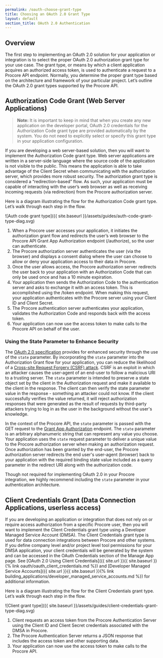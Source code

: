 ```yaml
---
permalink: /oauth-choose-grant-type
title: Choosing an OAuth 2.0 Grant Type
layout: default
section_title: OAuth 2.0 Authentication
---
```


## Overview

The first step to implementing an OAuth 2.0 solution for your application or integration is to select the proper OAuth 2.0 authorization grant type for your use case.
The grant type, or means by which a client application acquires an authorized access token, is used to authenticate a request to a Procore API endpoint.
Normally, you determine the proper grant type based on the architecture and framework of your particular project.
Let’s outline the OAuth 2.0 grant types supported by the Procore API.

## Authorization Code Grant (Web Server Applications)

>**Note:** It is important to keep in mind that when you create any new application on the developer portal, OAuth 2.0 credentials for the Authorization Code grant type are provided automatically by the system. You do not need to explicitly select or specify this grant type in your application configuration.

If you are developing a web server-based solution, then you will want to implement the Authorization Code grant type.
Web server applications are written in a server-side language where the source code of the application is not visible to the public.
This means the application is able to take advantage of the Client Secret when communicating with the authorization server, which provides more robust security.
The authorization grant type is considered a “redirection-based” flow.
As such, your application must be capable of interacting with the user’s web browser as well as receiving incoming requests (via redirection) from the Procore authorization server.

Here is a diagram illustrating the flow for the Authorization Code grant type. Let’s walk through each step in the flow.

![Auth code grant type]({{ site.baseurl }}/assets/guides/auth-code-grant-type-diag.svg)

1. When a Procore user accesses your application, it initiates the authorization grant flow and redirects the user’s web browser to the Procore API Grant App Authorization endpoint (/authorize), so the user can authenticate.
1. The Procore authorization server authenticates the user (via the browser) and displays a consent dialog where the user can choose to allow or deny your application access to their data in Procore.
1. Once the user allows access, the Procore authorization server redirects the user back to your application with an Authorization Code that can only be used once and has a 10 minute expiration.
1. Your application then sends the Authorization Code to the authentication server and asks to exchange it with an access token. This is accomplished using the /token endpoint. When making this request, your application authenticates with the Procore server using your Client ID and Client Secret.
1. The Procore authentication server authenticates your application, validates the Authorization Code and responds back with the access token.
1. Your application can now use the access token to make calls to the Procore API on behalf of the user.

### Using the State Parameter to Enhance Security

The [OAuth 2.0 specification](http://tools.ietf.org/html/rfc6749) provides for enhanced security through the use of the `state` parameter.
By incorporating the `state` parameter into the Authorization Grant flow for your application, you can reduce the likelihood of a [Cross-site Request Forgery (CSRF) attack](http://tools.ietf.org/html/draft-ietf-oauth-v2-22#section-10.12).
CSRF is an exploit in which an attacker causes the user-agent of an end-user to follow a malicious URI to a trusting server.
The `state` parameter is intended to preserve a state object set by the client in the Authorization request and make it available to the client in the response.
The client can then verify the state parameter value in the response - something an attacker could not know.
If the client successfully verifies the value returned, it will reject authorization responses that were generated as the result of requests by third-party attackers trying to log in as the user in the background without the user's knowledge.

In the context of the Procore API, the `state` parameter is passed with the GET request to the [Grant App Authorization](https://developers.procore.com/reference/authentication#grant-app-authorization) endpoint.
The `state` parameter is an arbitrary alphanumeric string that can represent any value you choose.
Your application uses the `state` request parameter to deliver a unique value to the Procore authorization server when making an authorization request.
Once authorization has been granted by the end-user, the Procore authorization server redirects the end user's user-agent (browser) back to your application with the required binding state value included as a query parameter in the redirect URI along with the authorization code.

Though not required for implementing OAuth 2.0 in your Procore integration, we highly recommend including the `state` parameter in your authentication architecture.

## Client Credentials Grant (Data Connection Applications, userless access)

If you are developing an application or integration that does not rely on or require access authorization from a specific Procore user, then you will want to implement the Client Credentials grant type using a Developer Managed Service Account (DMSA).
The Client Credentials grant type is used for data connection integrations between Procore and other systems.
If you define company level and/or project level tool permissions for your DMSA application, your client credentials will be generated by the system and can be accessed in the OAuth Credentials section of the Manage App page.
See [OAuth 2.0 Using Client Credentials]({{ site.url }}{{ site.baseurl }}{% link oauth/oauth_client_credentials.md %}) and [Developer Managed Service Accounts]({{ site.url }}{{ site.baseurl }}{% link building_applications/developer_managed_service_accounts.md %}) for additional information.

Here is a diagram illustrating the flow for the Client Credentials grant type. Let’s walk through each step in the flow.

![Client grant type]({{ site.baseurl }}/assets/guides/client-credentials-grant-type-diag.svg)

1. Client requests an access token from the Procore Authentication Server using the Client ID and Client Secret credentials associated with the DMSA in Procore.
1. The Procore Authentication Server returns a JSON response that includes the access token and other supporting data.
1. Your application can now use the access token to make calls to the Procore API.
